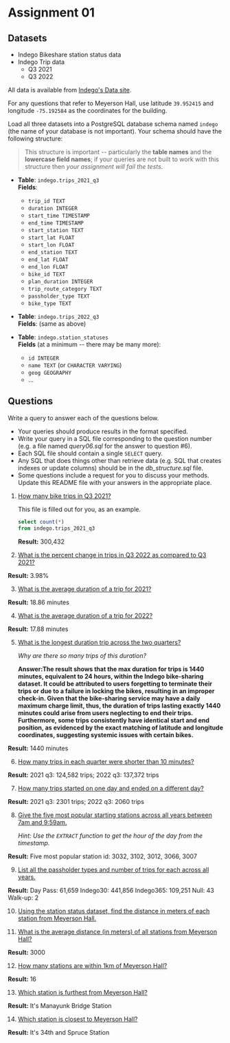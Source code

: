 # Assignment 01

## Datasets

* Indego Bikeshare station status data
* Indego Trip data
  - Q3 2021
  - Q3 2022

All data is available from [Indego's Data site](https://www.rideindego.com/about/data/).

For any questions that refer to Meyerson Hall, use latitude `39.952415` and longitude `-75.192584` as the coordinates for the building.

Load all three datasets into a PostgreSQL database schema named `indego` (the name of your database is not important). Your schema should have the following structure:

> This structure is important -- particularly the **table names** and the **lowercase field names**; if your queries are not built to work with this structure then _your assignment will fail the tests_.

* **Table**: `indego.trips_2021_q3`  
  **Fields**:
    * `trip_id TEXT`
    * `duration INTEGER`
    * `start_time TIMESTAMP`
    * `end_time TIMESTAMP`
    * `start_station TEXT`
    * `start_lat FLOAT`
    * `start_lon FLOAT`
    * `end_station TEXT`
    * `end_lat FLOAT`
    * `end_lon FLOAT`
    * `bike_id TEXT`
    * `plan_duration INTEGER`
    * `trip_route_category TEXT`
    * `passholder_type TEXT`
    * `bike_type TEXT`

* **Table**: `indego.trips_2022_q3`  
  **Fields**: (same as above)

* **Table**: `indego.station_statuses`  
  **Fields** (at a minimum -- there may be many more):
    * `id INTEGER`
    * `name TEXT` (or `CHARACTER VARYING`)
    * `geog GEOGRAPHY`
    * ...

## Questions

Write a query to answer each of the questions below.
* Your queries should produce results in the format specified.
* Write your query in a SQL file corresponding to the question number (e.g. a file named _query06.sql_ for the answer to question #6).
* Each SQL file should contain a single `SELECT` query.
* Any SQL that does things other than retrieve data (e.g. SQL that creates indexes or update columns) should be in the _db_structure.sql_ file.
* Some questions include a request for you to discuss your methods. Update this README file with your answers in the appropriate place.


1. [How many bike trips in Q3 2021?](query01.sql)

    This file is filled out for you, as an example.

    ```SQL
    select count(*)
    from indego.trips_2021_q3
    ```

    **Result:** 300,432

2. [What is the percent change in trips in Q3 2022 as compared to Q3 2021?](query02.sql)

**Result:** 3.98%

3. [What is the average duration of a trip for 2021?](query03.sql)

**Result:** 18.86 minutes

4. [What is the average duration of a trip for 2022?](query04.sql)

**Result:** 17.88 minutes

5. [What is the longest duration trip across the two quarters?](query05.sql)

    _Why are there so many trips of this duration?_

    **Answer:The result shows that the max duration for trips is 1440 minutes, equivalent to 24 hours, within the Indego bike-sharing dataset. It could be attributed to users forgetting to terminate their trips or due to a failure in locking the bikes, resulting in an improper check-in. Given that the bike-sharing service may have a daily maximum charge limit, thus, the duration of trips lasting exactly 1440 minutes could arise from users neglecting to end their trips. Furthermore, some trips consistently have identical start and end position, as evidenced by the exact matching of latitude and longitude coordinates, suggesting systemic issues with certain bikes.**


**Result:** 1440 minutes

6. [How many trips in each quarter were shorter than 10 minutes?](query06.sql)

**Result:** 2021 q3: 124,582 trips; 2022 q3: 137,372 trips

7. [How many trips started on one day and ended on a different day?](query07.sql)

**Result:** 2021 q3: 2301 trips; 2022 q3: 2060 trips

8. [Give the five most popular starting stations across all years between 7am and 9:59am.](query08.sql)

    _Hint: Use the `EXTRACT` function to get the hour of the day from the timestamp._

 **Result:**   Five most popular station id: 3032, 3102, 3012, 3066, 3007

9. [List all the passholder types and number of trips for each across all years.](query09.sql)

**Result:**
Day Pass: 61,659
Indego30: 441,856
Indego365: 109,251
Null: 43
Walk-up: 2

10. [Using the station status dataset, find the distance in meters of each station from Meyerson Hall.](query10.sql)

11. [What is the average distance (in meters) of all stations from Meyerson Hall?](query11.sql)

**Result:** 3000 

12. [How many stations are within 1km of Meyerson Hall?](query12.sql)

**Result:** 16

13. [Which station is furthest from Meyerson Hall?](query13.sql)

**Result:** It's Manayunk Bridge Station

14. [Which station is closest to Meyerson Hall?](query14.sql)

**Result:** It's 34th and Spruce Station